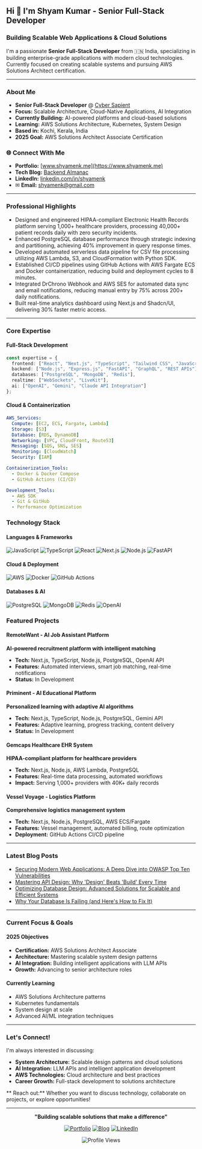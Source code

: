 ## Hi 👋 I'm Shyam Kumar - Senior Full-Stack Developer

### Building Scalable Web Applications & Cloud Solutions

I'm a passionate **Senior Full-Stack Developer** from 🇮🇳 India, specializing in building enterprise-grade applications with modern cloud technologies. Currently focused on creating scalable systems and pursuing AWS Solutions Architect certification.

---

### About Me
- **Senior Full-Stack Developer** @ [Cyber Sapient](https://cybersapient.io/)
-  **Focus:** Scalable Architecture, Cloud-Native Applications, AI Integration
-  **Currently Building:** AI-powered platforms and cloud-based solutions
-  **Learning:** AWS Solutions Architecture, Kubernetes, System Design
-  **Based in:** Kochi, Kerala, India
-  **2025 Goal:** AWS Solutions Architect Associate Certification

### 🌐 Connect With Me
-  **Portfolio:** [www.shyamenk.me](https://www.shyamenk.me)
-  **Tech Blog:** [Backend Almanac](https://www.backendalmanac.in)
-  **LinkedIn:** [linkedin.com/in/shyamenk](https://linkedin.com/in/shyamenk)
- ✉ **Email:** shyamenk@gmail.com

---

###  **Professional Highlights**
- Designed and engineered HIPAA-compliant Electronic Health Records platform serving 1,000+ healthcare providers, processing 40,000+ patient records daily with zero security incidents.
- Enhanced PostgreSQL database performance through strategic indexing and partitioning, achieving 40% improvement in query response times.
- Developed automated serverless data pipeline for CSV file processing utilizing AWS Lambda, S3, and CloudFormation with Python SDK.
- Established CI/CD pipelines using GitHub Actions with AWS Fargate ECS and Docker containerization, reducing build and deployment cycles to 8 minutes.
- Integrated DrChrono Webhook and AWS SES for automated data sync and email notifications, reducing manual entry by 75% across 200+ daily notifications.
- Built real-time analytics dashboard using Next.js and Shadcn/UI, delivering 30% faster metric access.

---

###  **Core Expertise**

####  **Full-Stack Development**
```typescript
const expertise = {
  frontend: ["React", "Next.js", "TypeScript", "Tailwind CSS", "JavaScript"],
  backend: ["Node.js", "Express.js", "FastAPI", "GraphQL", "REST APIs"],
  databases: ["PostgreSQL", "MongoDB", "Redis"],
  realtime: ["WebSockets", "LiveKit"],
  ai: ["OpenAI", "Gemini", "Claude API Integration"]
};
```

####  **Cloud & Containerization**
```yaml
AWS_Services:
  Compute: [EC2, ECS, Fargate, Lambda]
  Storage: [S3]
  Database: [RDS, DynamoDB]
  Networking: [VPC, CloudFront, Route53]
  Messaging: [SQS, SNS, SES]
  Monitoring: [CloudWatch]
  Security: [IAM]

Containerization_Tools:
  - Docker & Docker Compose
  - GitHub Actions (CI/CD)

Development_Tools:
  - AWS SDK
  - Git & GitHub
  - Performance Optimization
```

###  **Technology Stack**

<div align="left">

#### **Languages & Frameworks**
![JavaScript](https://img.shields.io/badge/JavaScript-F7DF1E?style=for-the-badge&logo=javascript&logoColor=black)
![TypeScript](https://img.shields.io/badge/TypeScript-007ACC?style=for-the-badge&logo=typescript&logoColor=white)
![React](https://img.shields.io/badge/React-20232A?style=for-the-badge&logo=react&logoColor=61DAFB)
![Next.js](https://img.shields.io/badge/Next.js-000000?style=for-the-badge&logo=next.js&logoColor=white)
![Node.js](https://img.shields.io/badge/Node.js-43853D?style=for-the-badge&logo=node.js&logoColor=white)
![FastAPI](https://img.shields.io/badge/FastAPI-009688?style=for-the-badge&logo=FastAPI&logoColor=white)

#### **Cloud & Deployment**
![AWS](https://img.shields.io/badge/AWS-232F3E?style=for-the-badge&logo=amazon-aws&logoColor=white)
![Docker](https://img.shields.io/badge/Docker-2496ED?style=for-the-badge&logo=docker&logoColor=white)
![GitHub Actions](https://img.shields.io/badge/GitHub_Actions-2088FF?style=for-the-badge&logo=github-actions&logoColor=white)

#### **Databases & AI**
![PostgreSQL](https://img.shields.io/badge/PostgreSQL-316192?style=for-the-badge&logo=postgresql&logoColor=white)
![MongoDB](https://img.shields.io/badge/MongoDB-4EA94B?style=for-the-badge&logo=mongodb&logoColor=white)
![Redis](https://img.shields.io/badge/Redis-DC382D?style=for-the-badge&logo=redis&logoColor=white)
![OpenAI](https://img.shields.io/badge/OpenAI-412991?style=for-the-badge&logo=openai&logoColor=white)

</div>

###  **Featured Projects**

####  **RemoteWant - AI Job Assistant Platform**
**AI-powered recruitment platform with intelligent matching**
- **Tech:** Next.js, TypeScript, Node.js, PostgreSQL, OpenAI API
- **Features:** Automated interviews, smart job matching, real-time notifications
- **Status:** In Development

####  **Priminent - AI Educational Platform**
**Personalized learning with adaptive AI algorithms**
- **Tech:** Next.js, TypeScript, Node.js, PostgreSQL, Gemini API
- **Features:** Adaptive learning, progress tracking, content delivery
- **Status:** In Development

####  **Gemcaps Healthcare EHR System**
**HIPAA-compliant platform for healthcare providers**
- **Tech:** Next.js, Node.js, AWS Lambda, PostgreSQL
- **Features:** Real-time data processing, automated workflows
- **Impact:** Serving 1,000+ providers with 40K+ daily records

####  **Vessel Voyage - Logistics Platform**
**Comprehensive logistics management system**
- **Tech:** Next.js, Node.js, PostgreSQL, AWS ECS/Fargate
- **Features:** Vessel management, automated billing, route optimization
- **Deployment:** GitHub Actions CI/CD pipeline

---

###  **Latest Blog Posts**

<!-- BLOG-POST-LIST:START -->
- <a href="https://backendalmanac.in/blog/owasp-top-ten" target="_blank">Securing Modern Web Applications: A Deep Dive into OWASP Top Ten Vulnerabilities</a>
- <a href="https://backendalmanac.in/blog/api-design" target="_blank">Mastering API Design: Why 'Design' Beats 'Build' Every Time</a>
- <a href="https://backendalmanac.in/blog/database-design" target="_blank">Optimizing Database Design: Advanced Solutions for Scalable and Efficient Systems</a>
- <a href="https://backendalmanac.in/blog/database-normalization" target="_blank">Why Your Database Is Failing (and Here's How to Fix It)</a>
<!-- BLOG-POST-LIST:END -->

---

###  **Current Focus & Goals**

####  **2025 Objectives**
-  **Certification:** AWS Solutions Architect Associate
-  **Architecture:** Mastering scalable system design patterns
-  **AI Integration:** Building intelligent applications with LLM APIs
-  **Growth:** Advancing to senior architecture roles

####  **Currently Learning**
- AWS Solutions Architecture patterns
- Kubernetes fundamentals
- System design at scale
- Advanced AI/ML integration techniques

---

###  **Let's Connect!**

I'm always interested in discussing:
-  **System Architecture:** Scalable design patterns and cloud solutions
-  **AI Integration:** LLM APIs and intelligent application development
-  **AWS Technologies:** Cloud architecture and best practices
-  **Career Growth:** Full-stack development to solutions architecture

** Reach out:** Whether you want to discuss technology, collaborate on projects, or explore opportunities!

---

<div align="center">

**"Building scalable solutions that make a difference"** 

[![Portfolio](https://img.shields.io/badge/Portfolio-000000?style=for-the-badge&logo=About.me&logoColor=white)](https://www.shyamenk.me)
[![Blog](https://img.shields.io/badge/Blog-FF5722?style=for-the-badge&logo=blogger&logoColor=white)](https://www.backendalmanac.in)
[![LinkedIn](https://img.shields.io/badge/LinkedIn-0077B5?style=for-the-badge&logo=linkedin&logoColor=white)](https://linkedin.com/in/shyamenk)

![Profile Views](https://komarev.com/ghpvc/?username=shyamenk&color=brightgreen&style=for-the-badge)

</div>
